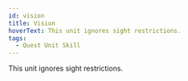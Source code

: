 ```yaml
---
id: vision
title: Vision
hoverText: This unit ignores sight restrictions.
tags:
  - Quest Unit Skill
---
```


This unit ignores sight restrictions.
